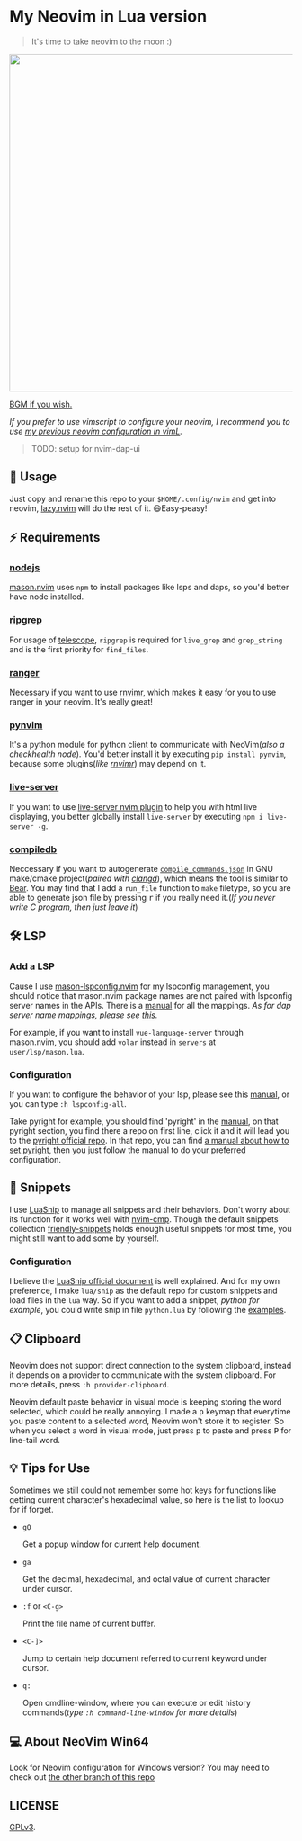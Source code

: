 # My Neovim in Lua version

> It's time to take neovim to the moon :)

<img width=600 src="https://user-images.githubusercontent.com/58795886/210171006-c6fd2815-a5c2-45a6-8ad4-7d49db01f37c.gif" />

<a href="https://music.163.com/#/song?id=2067048399" target="_blank">BGM if you wish.</a>

*If you prefer to use vimscript to configure your neovim, I recommend you to use [my previous neovim configuration in vimL](https://github.com/Rogerskelamen/nvim).*

> TODO: setup for nvim-dap-ui

## 🚀 Usage

Just copy and rename this repo to your `$HOME/.config/nvim` and get into neovim, [lazy.nvim](https://github.com/folke/lazy.nvim) will do the rest of it. 😄Easy-peasy!

## ⚡️ Requirements

### [nodejs](https://nodejs.org/en/)

[mason.nvim](https://github.com/williamboman/mason.nvim) uses `npm` to install packages like lsps and daps, so you'd better have node installed.

### [ripgrep](https://github.com/BurntSushi/ripgrep)

For usage of [telescope](https://github.com/nvim-telescope/telescope.nvim), `ripgrep` is required for `live_grep` and `grep_string` and is the first priority for `find_files`.

### [ranger](https://github.com/ranger/ranger)

Necessary if you want to use [rnvimr](https://github.com/kevinhwang91/rnvimr), which makes it easy for you to use ranger in your neovim. It's really great!

### [pynvim](https://github.com/neovim/pynvim)

It's a python module for python client to communicate with NeoVim(*also a checkhealth node*). You'd better install it by executing `pip install pynvim`, because some plugins(*like [rnvimr](https://github.com/kevinhwang91/rnvimr)*) may depend on it.

### [live-server](https://www.npmjs.com/package/live-server)

If you want to use [live-server nvim plugin](https://github.com/Rogerskelamen/live-server.nvim) to help you with html live displaying, you better globally install `live-server` by executing `npm i live-server -g`.

### [compiledb](https://github.com/nickdiego/compiledb)

Neccessary if you want to autogenerate [`compile_commands.json`](https://clangd.llvm.org/installation.html#project-setup) in GNU make/cmake project(*paired with [clangd](https://clangd.llvm.org/)*), which means the tool is similar to [Bear](https://github.com/rizsotto/Bear). You may find that I add a `run_file` function to `make` filetype, so you are able to generate json file by pressing <kbd>r</kbd> if you really need it.(*If you never write C program, then just leave it*)

## 🛠️ LSP

### Add a LSP

Cause I use [mason-lspconfig.nvim](https://github.com/williamboman/mason-lspconfig.nvim) for my lspconfig management, you should notice that mason.nvim package names are not paired with lspconfig server names in the APIs. There is a [manual](https://github.com/williamboman/mason-lspconfig.nvim/blob/main/doc/server-mapping.md) for all the mappings. *As for dap server name mappings, please see [this](https://github.com/jay-babu/mason-nvim-dap.nvim/blob/main/lua/mason-nvim-dap/mappings/source.lua).*

For example, if you want to install `vue-language-server` through mason.nvim, you should add `volar` instead in `servers` at `user/lsp/mason.lua`.

### Configuration

If you want to configure the behavior of your lsp, please see this [manual](https://github.com/neovim/nvim-lspconfig/blob/master/doc/server_configurations.md), or you can type `:h lspconfig-all`.

Take pyright for example, you should find 'pyright' in the [manual](https://github.com/neovim/nvim-lspconfig/blob/master/doc/server_configurations.md), on that pyright section, you find there a repo on first line, click it and it will lead you to the [pyright official repo](https://github.com/microsoft/pyright). In that repo, you can find [a manual about how to set pyright](https://github.com/microsoft/pyright/blob/main/docs/settings.md), then you just follow the manual to do your preferred configuration.

## 📜 Snippets

I use [LuaSnip](https://github.com/L3MON4D3/LuaSnip) to manage all snippets and their behaviors. Don't worry about its function for it works well with [nvim-cmp](https://github.com/hrsh7th/nvim-cmp). Though the default snippets collection [friendly-snippets](https://github.com/rafamadriz/friendly-snippets) holds enough useful snippets for most time, you might still want to add some by yourself.

### Configuration

I believe the [LuaSnip official document](https://github.com/L3MON4D3/LuaSnip/blob/master/DOC.md#loaders) is well explained. And for my own preference, I make `lua/snip` as the default repo for custom snippets and load files in the `lua` way. So if you want to add a snippet, *python for example*, you could write snip in file `python.lua` by following the [examples](https://github.com/L3MON4D3/LuaSnip/blob/master/Examples/snippets.lua#L190).

## 📋 Clipboard

Neovim does not support direct connection to the system clipboard, instead it depends on a provider to communicate with the system clipboard. For more details, press `:h provider-clipboard`.

Neovim default paste behavior in visual mode is keeping storing the word selected, which could be really annoying. I made a <kbd>p</kbd> keymap that everytime you paste content to a selected word, Neovim won't store it to register. So when you select a word in visual mode, just press <kbd>p</kbd> to paste and press <kbd>P</kbd> for line-tail word.

## 💡 Tips for Use

Sometimes we still could not remember some hot keys for functions like getting current character's hexadecimal value, so here is the list to lookup for if forget.

- `gO`

    Get a popup window for current help document.

- `ga`

    Get the decimal, hexadecimal, and octal value of current character under cursor.

- `:f` or `<C-g>`

    Print the file name of current buffer.

- `<C-]>`

    Jump to certain help document referred to current keyword under cursor.

- `q:`

    Open cmdline-window, where you can execute or edit history commands(*type `:h command-line-window` for more details*)

## 💻 About NeoVim Win64

Look for Neovim configuration for Windows version? You may need to check out [the other branch of this repo](https://github.com/Rogerskelamen/nvim.lua/tree/win)

## LICENSE

[GPLv3](https://www.gnu.org/licenses/gpl-3.0.html).
